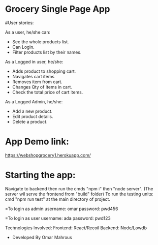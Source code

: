 # Grocery Single Page App

#User stories:

As a user, he/she can:
- See the whole products list.
- Can Login.
- Filter products list by their names.


As a Logged in user, he/she:
- Adds product to shopping cart.
- Navigates cart items.
- Removes item from cart.
- Changes Qty of Items in cart.
- Check the total price of cart items.

As a Logged Admin, he/she:
- Add a new product.
- Edit product details.
- Delete a product.


# App Demo link:
https://webshopgrocery1.herokuapp.com/
# Starting the app:
Navigate to backend then run the cmds "npm i" then "node server". (The server wil serve the frontend from "build" folder)
To run the testing units: cmd "npm run test" at the main directory of project.

=To login as admin
username: omar
password: pwd456

 =To login as user
username: ada
password: pwd123


Technologies Involved:
Frontend: React/Recoil
Backend: Node/Lowdb


- Developed By
Omar Mahrous
 





